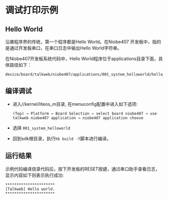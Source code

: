 # 调试打印示例

## Hello World

沿袭程序界的传统，第一个程序都是Hello World。在Niobe407 开发板中，指的是通过开发板串口，在串口日志中输出Hello World字符串。

在Niobe407开发板系统代码中，Hello World程序位于applications目录下面，具体路径如下：

```text
device/board/talkweb/niobe407/applications/001_system_helloworld/hello_world.c
```
## 编译调试
- 进入//kernel/liteos_m目录, 在menuconfig配置中进入如下选项:

     `(Top) → Platform → Board Selection → select board niobe407 → use talkweb niobe407 application → niobe407 application choose`

- 选择 `001_system_helloworld`

- 回到sdk根目录，执行`hb build -f`脚本进行编译。

## 运行结果

示例代码编译烧录代码后，按下开发板的RESET按键，通过串口助手查看日志，显示内容如下则表示执行成功:
```
**********************
[Talkweb] Hello world.
**********************
```
